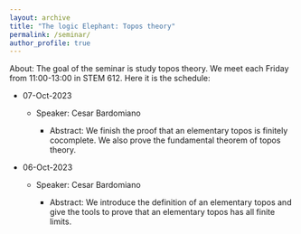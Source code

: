 ```yaml
---
layout: archive
title: "The logic Elephant: Topos theory"
permalink: /seminar/
author_profile: true
---
```


About: The goal of the seminar is study topos theory. We meet each Friday from 11:00-13:00 in STEM 612. Here it is the schedule:

- 07-Oct-2023

    + Speaker: Cesar Bardomiano

        * Abstract: We finish the proof that an elementary topos is finitely cocomplete. We also prove the fundamental
            theorem of topos theory.

- 06-Oct-2023

    + Speaker: Cesar Bardomiano

        * Abstract: We introduce the definition of an elementary topos and give the tools to prove that an elementary
            topos has all finite limits.